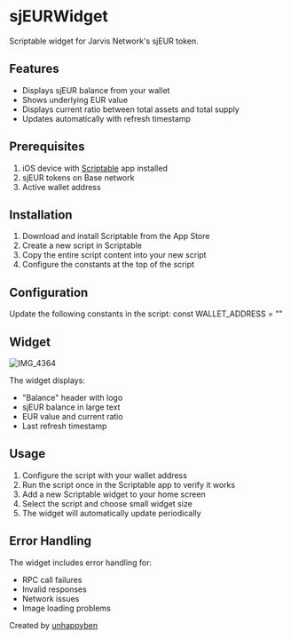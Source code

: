 # sjEURWidget

Scriptable widget for Jarvis Network's sjEUR token. 

## Features

- Displays sjEUR balance from your wallet
- Shows underlying EUR value
- Displays current ratio between total assets and total supply
- Updates automatically with refresh timestamp

## Prerequisites

1. iOS device with [Scriptable](https://apps.apple.com/app/scriptable/id1405459188) app installed
2. sjEUR tokens on Base network
3. Active wallet address

## Installation

1. Download and install Scriptable from the App Store
2. Create a new script in Scriptable
3. Copy the entire script content into your new script
4. Configure the constants at the top of the script

## Configuration

Update the following constants in the script:
const WALLET_ADDRESS = ""

## Widget

![IMG_4364](https://github.com/user-attachments/assets/ecc16fd6-dccf-4d0b-b1fd-a771cdfccd86)

The widget displays:
- "Balance" header with logo
- sjEUR balance in large text
- EUR value and current ratio
- Last refresh timestamp

## Usage

1. Configure the script with your wallet address
2. Run the script once in the Scriptable app to verify it works
3. Add a new Scriptable widget to your home screen
4. Select the script and choose small widget size
5. The widget will automatically update periodically

## Error Handling

The widget includes error handling for:
- RPC call failures
- Invalid responses
- Network issues
- Image loading problems

Created by [unhappyben](https://x.com/unhappyben?s=21&t=FH-9u6WGNvfYM1jwqkMgmQ)
